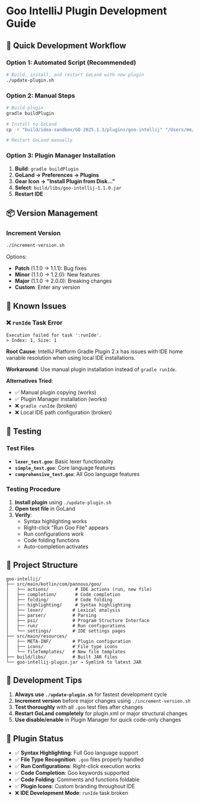 # Goo IntelliJ Plugin Development Guide

## 🚀 Quick Development Workflow

### Option 1: Automated Script (Recommended)
```bash
# Build, install, and restart GoLand with new plugin
./update-plugin.sh
```

### Option 2: Manual Steps
```bash
# Build plugin
gradle buildPlugin

# Install to GoLand
cp -r "build/idea-sandbox/GO-2025.1.3/plugins/goo-intellij" "/Users/me/Library/Application Support/JetBrains/GoLand2025.1/plugins/"

# Restart GoLand manually
```

### Option 3: Plugin Manager Installation
1. **Build**: `gradle buildPlugin`
2. **GoLand → Preferences → Plugins**
3. **Gear Icon → "Install Plugin from Disk..."**
4. **Select**: `build/libs/goo-intellij-1.1.0.jar`
5. **Restart IDE**

## 📦 Version Management

### Increment Version
```bash
./increment-version.sh
```

Options:
- **Patch** (1.1.0 → 1.1.1): Bug fixes
- **Minor** (1.1.0 → 1.2.0): New features  
- **Major** (1.1.0 → 2.0.0): Breaking changes
- **Custom**: Enter any version

## 🐛 Known Issues

### ❌ `runIde` Task Error
```
Execution failed for task ':runIde'.
> Index: 1, Size: 1
```

**Root Cause**: IntelliJ Platform Gradle Plugin 2.x has issues with IDE home variable resolution when using local IDE installations.

**Workaround**: Use manual plugin installation instead of `gradle runIde`.

**Alternatives Tried**:
- ✅ Manual plugin copying (works)
- ✅ Plugin Manager installation (works)
- ❌ `gradle runIde` (broken)
- ❌ Local IDE path configuration (broken)

## 🎯 Testing

### Test Files
- **`lexer_test.goo`**: Basic lexer functionality
- **`simple_test.goo`**: Core language features
- **`comprehensive_test.goo`**: All Goo language features

### Testing Procedure
1. **Install plugin** using `./update-plugin.sh`
2. **Open test file** in GoLand
3. **Verify**:
   - Syntax highlighting works
   - Right-click "Run Goo File" appears
   - Run configurations work
   - Code folding functions
   - Auto-completion activates

## 📁 Project Structure

```
goo-intellij/
├── src/main/kotlin/com/pannous/goo/
│   ├── actions/          # IDE actions (run, new file)
│   ├── completion/       # Code completion
│   ├── folding/          # Code folding
│   ├── highlighting/     # Syntax highlighting
│   ├── lexer/           # Lexical analysis
│   ├── parser/          # Parsing
│   ├── psi/             # Program Structure Interface
│   ├── run/             # Run configurations
│   └── settings/        # IDE settings pages
├── src/main/resources/
│   ├── META-INF/        # Plugin configuration
│   ├── icons/           # File type icons
│   └── fileTemplates/   # New file templates
├── build/libs/          # Built JAR files
└── goo-intellij-plugin.jar → Symlink to latest JAR
```

## 🔧 Development Tips

1. **Always use `./update-plugin.sh`** for fastest development cycle
2. **Increment version** before major changes using `./increment-version.sh`
3. **Test thoroughly** with all `.goo` test files after changes
4. **Restart GoLand completely** for plugin.xml or major structural changes
5. **Use disable/enable** in Plugin Manager for quick code-only changes

## 🚦 Plugin Status

- ✅ **Syntax Highlighting**: Full Goo language support
- ✅ **File Type Recognition**: `.goo` files properly handled
- ✅ **Run Configurations**: Right-click execution works
- ✅ **Code Completion**: Goo keywords supported
- ✅ **Code Folding**: Comments and functions foldable
- ✅ **Plugin Icons**: Custom branding throughout IDE
- ❌ **IDE Development Mode**: `runIde` task broken